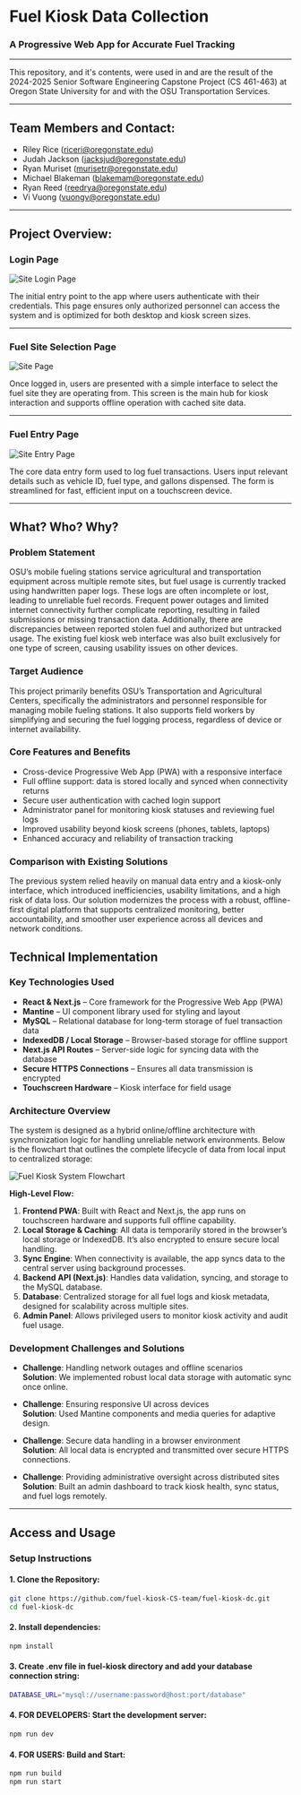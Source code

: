 # Fuel Kiosk Data Collection

### A Progressive Web App for Accurate Fuel Tracking

---


This repository, and it's contents, were used in and are the result of the 2024-2025 Senior Software Engineering Capstone Project (CS 461-463) at Oregon State University for and with the OSU Transportation Services.

---


## Team Members and Contact:

- Riley Rice (riceri@oregonstate.edu)
- Judah Jackson (jacksjud@oregonstate.edu)
- Ryan Muriset (murisetr@oregonstate.edu)
- Michael Blakeman (blakemam@oregonstate.edu)
- Ryan Reed (reedrya@oregonstate.edu)
- Vi Vuong (vuongv@oregonstate.edu)

---

## Project Overview:

### Login Page

![Site Login Page](./login-page.png)


The initial entry point to the app where users authenticate with their credentials. This page ensures only authorized personnel can access the system and is optimized for both desktop and kiosk screen sizes.

---

### Fuel Site Selection Page

![Site Page](./site-page.png)


Once logged in, users are presented with a simple interface to select the fuel site they are operating from. This screen is the main hub for kiosk interaction and supports offline operation with cached site data.

---

### Fuel Entry Page

![Site Entry Page](./entry-view.png)


The core data entry form used to log fuel transactions. Users input relevant details such as vehicle ID, fuel type, and gallons dispensed. The form is streamlined for fast, efficient input on a touchscreen device.

---


## What? Who? Why?

### Problem Statement

OSU’s mobile fueling stations service agricultural and transportation equipment across multiple remote sites, but fuel usage is currently tracked using handwritten paper logs. These logs are often incomplete or lost, leading to unreliable fuel records. Frequent power outages and limited internet connectivity further complicate reporting, resulting in failed submissions or missing transaction data. Additionally, there are discrepancies between reported stolen fuel and authorized but untracked usage. The existing fuel kiosk web interface was also built exclusively for one type of screen, causing usability issues on other devices.

### Target Audience

This project primarily benefits OSU’s Transportation and Agricultural Centers, specifically the administrators and personnel responsible for managing mobile fueling stations. It also supports field workers by simplifying and securing the fuel logging process, regardless of device or internet availability.

### Core Features and Benefits

- Cross-device Progressive Web App (PWA) with a responsive interface
- Full offline support: data is stored locally and synced when connectivity returns
- Secure user authentication with cached login support
- Administrator panel for monitoring kiosk statuses and reviewing fuel logs
- Improved usability beyond kiosk screens (phones, tablets, laptops)
- Enhanced accuracy and reliability of transaction tracking

### Comparison with Existing Solutions

The previous system relied heavily on manual data entry and a kiosk-only interface, which introduced inefficiencies, usability limitations, and a high risk of data loss. Our solution modernizes the process with a robust, offline-first digital platform that supports centralized monitoring, better accountability, and smoother user experience across all devices and network conditions.


## Technical Implementation

### Key Technologies Used

- **React & Next.js** – Core framework for the Progressive Web App (PWA)
- **Mantine** – UI component library used for styling and layout
- **MySQL** – Relational database for long-term storage of fuel transaction data
- **IndexedDB / Local Storage** – Browser-based storage for offline support
- **Next.js API Routes** – Server-side logic for syncing data with the database
- **Secure HTTPS Connections** – Ensures all data transmission is encrypted
- **Touchscreen Hardware** – Kiosk interface for field usage

### Architecture Overview

The system is designed as a hybrid online/offline architecture with synchronization logic for handling unreliable network environments. Below is the flowchart that outlines the complete lifecycle of data from local input to centralized storage:

![Fuel Kiosk System Flowchart](./flowchart.png)

**High-Level Flow:**

1. **Frontend PWA**: Built with React and Next.js, the app runs on touchscreen hardware and supports full offline capability.
2. **Local Storage & Caching**: All data is temporarily stored in the browser’s local storage or IndexedDB. It’s also encrypted to ensure secure local handling.
3. **Sync Engine**: When connectivity is available, the app syncs data to the central server using background processes.
4. **Backend API (Next.js)**: Handles data validation, syncing, and storage to the MySQL database.
5. **Database**: Centralized storage for all fuel logs and kiosk metadata, designed for scalability across multiple sites.
6. **Admin Panel**: Allows privileged users to monitor kiosk activity and audit fuel usage.

### Development Challenges and Solutions

- **Challenge**: Handling network outages and offline scenarios  
  **Solution**: We implemented robust local data storage with automatic sync once online.

- **Challenge**: Ensuring responsive UI across devices  
  **Solution**: Used Mantine components and media queries for adaptive design.

- **Challenge**: Secure data handling in a browser environment  
  **Solution**: All local data is encrypted and transmitted over secure HTTPS connections.

- **Challenge**: Providing administrative oversight across distributed sites  
  **Solution**: Built an admin dashboard to track kiosk health, sync status, and fuel logs remotely.

---

## Access and Usage

### Setup Instructions

#### 1. Clone the Repository:

```bash
git clone https://github.com/fuel-kiosk-CS-team/fuel-kiosk-dc.git
cd fuel-kiosk-dc
```

#### 2. Install dependencies:

```bash
npm install
```

#### 3. Create .env file in fuel-kiosk directory and add your database connection string:

```bash
DATABASE_URL="mysql://username:password@host:port/database"
```

#### 4. FOR DEVELOPERS: Start the development server:

```bash
npm run dev
```

#### 4. FOR USERS: Build and Start:

```bash
npm run build
npm run start
```
